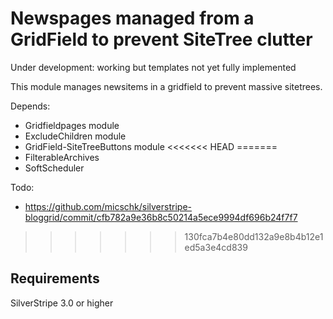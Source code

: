 Newspages managed from a GridField to prevent SiteTree clutter
==============================================================

Under development: working but templates not yet fully implemented

This module manages newsitems in a gridfield to prevent massive sitetrees.

Depends:
- Gridfieldpages module
- ExcludeChildren module
- GridField-SiteTreeButtons module
<<<<<<< HEAD
=======
- FilterableArchives
- SoftScheduler

Todo:
- https://github.com/micschk/silverstripe-bloggrid/commit/cfb782a9e36b8c50214a5ece9994df696b24f7f7
>>>>>>> 130fca7b4e80dd132a9e8b4b12e1ed5a3e4cd839

## Requirements
SilverStripe 3.0 or higher

